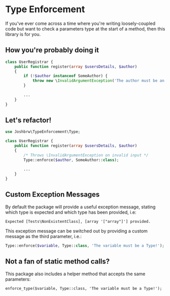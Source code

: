 # Type Enforcement

If you've ever come across a time where you're writing loosely-coupled code but want to check a parameters type at the start of a method, then this library is for you.

## How you're probably doing it

```php
class UserRegistrar {
    public function register(array $usersDetails, $author)
    {
        if (!$author instanceof SomeAuthor) {
            throw new \InvalidArgumentException('The author must be an instance of SomeAuthor');
        }
        
        ...
    }
}
```

## Let's refactor!
```php
use Joshbrw\TypeEnforcement\Type;

class UserRegistrar {
    public function register(array $usersDetails, $author)
    {
        /* Throws \InvalidArgumentException on invalid input */
        Type::enforce($author, SomeAuthor::class);
        
        ...
    }
}
```

## Custom Exception Messages

By default the package will provide a useful exception message, stating which type is expected and which type has been provided, i.e:

```
Expected [Tests\NonExistentClass], [array '["array"]'] provided.
```

This exception message can be switched out by providing a custom message as the third parameter, i.e.:

```php
Type::enforce($variable, Type::class, 'The variable must be a Type!');
```

## Not a fan of static method calls?

This package also includes a helper method that accepts the same parameters:

```
enforce_type($variable, Type::class, 'The variable must be a Type!');
```
